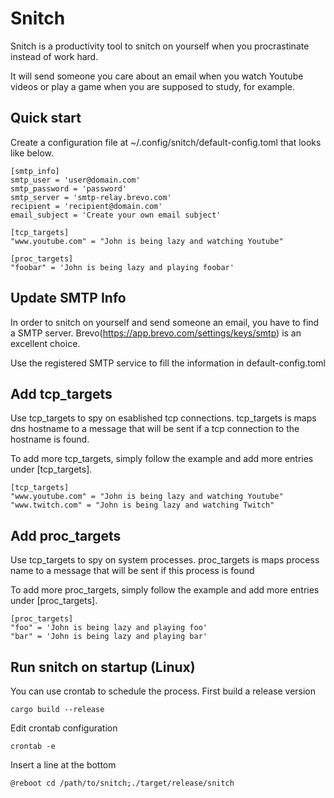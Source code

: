 # Snitch

Snitch is a productivity tool to snitch on yourself when you procrastinate instead of work hard.

It will send someone you care about an email when you watch Youtube videos or play a game when you are supposed to study, for example.

## Quick start

Create a configuration file at ~/.config/snitch/default-config.toml that looks like below.

```
[smtp_info]
smtp_user = 'user@domain.com'
smtp_password = 'password'
smtp_server = 'smtp-relay.brevo.com'
recipient = 'recipient@domain.com'
email_subject = 'Create your own email subject'

[tcp_targets]
"www.youtube.com" = "John is being lazy and watching Youtube"

[proc_targets]
"foobar" = 'John is being lazy and playing foobar'
```

## Update SMTP Info

In order to snitch on yourself and send someone an email, you have to find a SMTP server. Brevo(https://app.brevo.com/settings/keys/smtp) is an excellent choice.

Use the registered SMTP service to fill the information in default-config.toml

## Add tcp_targets

Use tcp_targets to spy on esablished tcp connections. tcp_targets is maps dns hostname to a message that will be sent if a tcp connection to the hostname is found.

To add more tcp_targets, simply follow the example and add more entries under [tcp_targets].

```
[tcp_targets]
"www.youtube.com" = "John is being lazy and watching Youtube"
"www.twitch.com" = "John is being lazy and watching Twitch"
```

## Add proc_targets

Use tcp_targets to spy on system processes. proc_targets is maps process name to a message that will be sent if this process is found

To add more proc_targets, simply follow the example and add more entries under [proc_targets].

```
[proc_targets]
"foo" = 'John is being lazy and playing foo'
"bar" = 'John is being lazy and playing bar'
```

## Run snitch on startup (Linux)

You can use crontab to schedule the process. First build a release version

```
cargo build --release
```

Edit crontab configuration

```
crontab -e
```

Insert a line at the bottom

```
@reboot cd /path/to/snitch;./target/release/snitch
```
